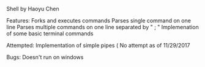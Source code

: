 Shell by Haoyu Chen


Features:
    Forks and executes commands
    Parses single command on one line
    Parses multiple commands on one line separated by " ; " 
    Implemenation of some basic terminal commands
    
Attempted:
    Implementation of simple pipes ( No attempt as of 11/29/2017 
    

Bugs:
    Doesn't run on windows
    
